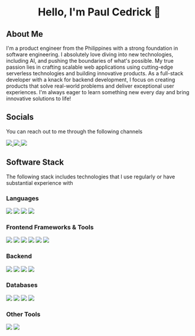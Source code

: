 <h1 align="center">Hello, I'm Paul Cedrick 👋</h1>

<h2>About Me</h2>
<p>I'm a product engineer from the Philippines with a strong foundation in software engineering. I absolutely love diving into new technologies, including AI, and pushing the boundaries of what's possible. My true passion lies in crafting scalable web applications using cutting-edge serverless technologies and building innovative products. As a full-stack developer with a knack for backend development, I focus on creating products that solve real-world problems and deliver exceptional user experiences. I'm always eager to learn something new every day and bring innovative solutions to life!</p>

<div>
  <h2>Socials</h2>
  <p>You can reach out to me through the following channels</p>
  <a href="https://www.linkedin.com/in/paul-cedrick-artigo-227644a1/">
    <img src="https://img.shields.io/badge/LinkedIn-black?logo=linkedin">
  </a>
  <a href="https://x.com/porukobayashi">
    <img src="https://img.shields.io/badge/X-black?logo=x">
  </a>
  <a href="https://www.threads.net/@iam.kyuuu">
    <img src="https://img.shields.io/badge/Threads-black?logo=threads">
  </a>
</div>

<h2>Software Stack</h2>
<p>The following stack includes technologies that I use regularly or have substantial experience with</p>

<h3>Languages</h3>
<p>
  <img src="https://img.shields.io/badge/Typescript-black?logo=typescript">
  <img src="https://img.shields.io/badge/Golang-black?logo=go">
  <img src="https://img.shields.io/badge/.NET-black?logo=dotnet">
  <img src="https://img.shields.io/badge/Python-black?logo=python">
</p>

<h3>Frontend Frameworks & Tools</h3>
<p>
  <img src="https://img.shields.io/badge/React-black?logo=react">
  <img src="https://img.shields.io/badge/Next.js-black?logo=next.js">
  <img src="https://img.shields.io/badge/Remix-black?logo=remix">
  <img src="https://img.shields.io/badge/Vue.js-black?logo=vue.js">
  <img src="https://img.shields.io/badge/Svelte-black?logo=svelte">
  <img src="https://img.shields.io/badge/TailwindCSS-black?logo=tailwindcss">
</p>

<h3>Backend</h3>
<p>
  <img src="https://img.shields.io/badge/Node.js-black?logo=node.js">
  <img src="https://img.shields.io/badge/SST-black?logo=sst">
  <img src="https://img.shields.io/badge/Hono-black?logo=hono">
  <img src="https://img.shields.io/badge/Flask-black?logo=flask">
</p>

<h3>Databases</h3>
<p>
  <img src="https://img.shields.io/badge/PostgreSQL-black?logo=postgresql">
  <img src="https://img.shields.io/badge/DynamoDB-black?logo=amazondynamodb">
  <img src="https://img.shields.io/badge/MySQL-black?logo=mysql">
  <img src="https://img.shields.io/badge/PlanetScale-black?logo=planetscale">
</p>

<h3>Other Tools</h3>
<p>
  <img src="https://img.shields.io/badge/Git-black?logo=git">
  <img src="https://img.shields.io/badge/Docker-black?logo=docker">
</p>
